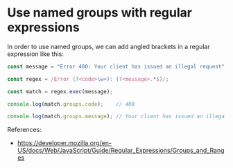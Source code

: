 # Use named groups with regular expressions

In order to use named groups, we can add angled brackets in a regular expression like this:

```javascript
const message = "Error 400: Your client has issued an illegal request";

const regex = /Error (?<code>\w+): (?<message>.*$)/;

const match = regex.exec(message);

console.log(match.groups.code);    // 400

console.log(match.groups.message); // Your client has issued an illegal request
```

References:
* https://developer.mozilla.org/en-US/docs/Web/JavaScript/Guide/Regular_Expressions/Groups_and_Ranges